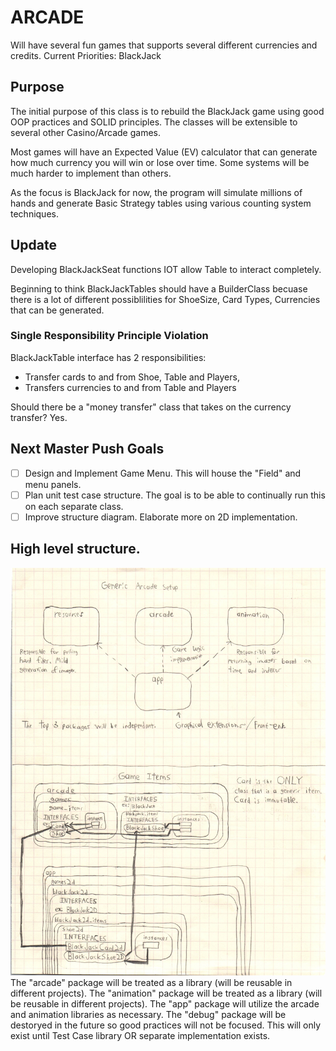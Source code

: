 # ARCADE
Will have several fun games that supports several different currencies and credits.
Current Priorities:
BlackJack

## Purpose
The initial purpose of this class is to rebuild the BlackJack game using good OOP practices and SOLID principles.
The classes will be extensible to several other Casino/Arcade games.

Most games will have an Expected Value (EV) calculator that can generate how much currency you will win or lose over time.
Some systems will be much harder to implement than others.

As the focus is BlackJack for now, the program will simulate millions of hands and generate Basic Strategy tables using various counting system techniques.

## Update
Developing BlackJackSeat functions IOT allow Table to interact completely.

Beginning to think BlackJackTables should have a BuilderClass becuase there is a lot of different possiblilities for ShoeSize, Card Types, Currencies that can be generated.

### Single Responsibility Principle Violation
BlackJackTable interface has 2 responsibilities:
* Transfer cards to and from Shoe, Table and Players,
* Transfers currencies to and from Table and Players

Should there be a "money transfer" class that takes on the currency transfer? Yes.

## Next Master Push Goals
- [ ] Design and Implement Game Menu. This will house the "Field" and menu panels.
- [ ] Plan unit test case structure. The goal is to be able to continually run this on each separate class.
- [ ] Improve structure diagram. Elaborate more on 2D implementation.

## High level structure.
![Generic Game Structure](readmesrcs/GameSetup.jpg)
The "arcade" package will be treated as a library (will be reusable in different projects).
The "animation" package will be treated as a library (will be reusable in different projects).
The "app" package will utilize the arcade and animation libraries as necessary.
The "debug" package will be destoryed in the future so good practices will not be focused. This will only exist until Test Case library OR separate implementation exists.